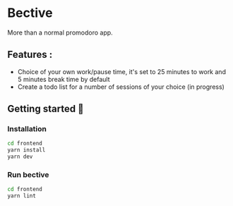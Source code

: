 # Bective

More than a normal promodoro app.

## Features :
- Choice of your own work/pause time, it's set to 25 minutes to work and 5 minutes break time by default
- Create a todo list for a number of sessions of your choice (in progress)

## Getting started 🔧

### Installation
```bash
cd frontend
yarn install
yarn dev
```
### Run bective 
```bash
cd frontend
yarn lint 
```
